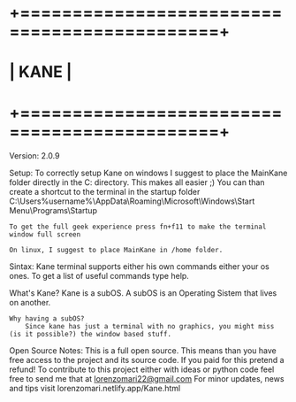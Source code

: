 # +=============================================+
# |                  KANE                       |
# +=============================================+

Version: 2.0.9

Setup:
	To correctly setup Kane on windows I suggest to place the MainKane folder directly in the C: directory. This makes all easier ;)
	You can than create a shortcut to the terminal in the startup folder
		C:\Users\%username%\AppData\Roaming\Microsoft\Windows\Start Menu\Programs\Startup

	To get the full geek experience press fn+f11 to make the terminal window full screen

	On linux, I suggest to place MainKane in /home folder. 

	
Sintax:
	Kane terminal supports either his own commands either your os ones.
	To get a list of useful commands type help.

What's Kane?
	Kane is a subOS. A subOS is an Operating Sistem that lives on another.

	Why having a subOS?
		Since kane has just a terminal with no graphics, you might miss (is it possible?) the window based stuff.

Open Source Notes:
	This is a full open source. This means than you have free access to the project and its source code.
	If you paid for this pretend a refund!
	To contribute to this project either with ideas or python code feel free to send me that at lorenzomari22@gmail.com
	For minor updates, news and tips visit lorenzomari.netlify.app/Kane.html
